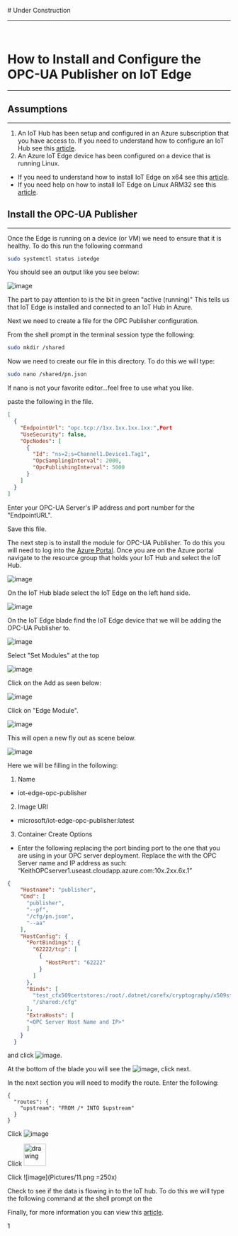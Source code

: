 ﻿﻿﻿﻿﻿﻿﻿﻿﻿﻿﻿# Under Construction- - -﻿﻿﻿﻿# How to Install and Configure the OPC-UA Publisher on IoT Edge- - -## Assumptions- - -1.  An IoT Hub has been setup and configured in an Azure subscription that you have access to.  If you need to understand how to configure an IoT Hub see this [article](https://docs.microsoft.com/en-us/azure/iot-hub/iot-hub-create-through-portal).  2.  An Azure IoT Edge device has been configured on a device that is running Linux.   - If you need to understand how to install IoT Edge on x64 see this [article](https://docs.microsoft.com/en-us/azure/iot-edge/how-to-install-iot-edge-linux).   - If you need help on how to install IoT Edge on Linux ARM32 see this [article](https://docs.microsoft.com/en-us/azure/iot-edge/how-to-install-iot-edge-linux-arm).## Install the OPC-UA Publisher- - - Once the Edge is running on a device (or VM) we need to ensure that it is healthy.  To do this run the following command```bashsudo systemctl status iotedge```You should see an output like you see below: ![image](Pictures/1.png)The part to pay attention to is the bit in green "active (running)"  This tells us that IoT Edge is installed and connected to an IoT Hub in Azure.Next we need to create a file for the OPC Publisher configuration.  From the shell prompt in the terminal session type the following:```bashsudo mkdir /shared```Now we need to create our file in this directory.  To do this we will type:```bashsudo nano /shared/pn.json```If nano is not your favorite editor...feel free to use what you like.paste the following in the file.```json[  {    "EndpointUrl": "opc.tcp://1xx.1xx.1xx.1xx:",Port    "UseSecurity": false,    "OpcNodes": [      {        "Id": "ns=2;s=Channel1.Device1.Tag1",        "OpcSamplingInterval": 2000,        "OpcPublishingInterval": 5000      }    ]  }]```Enter your OPC-UA Server's IP address and port number for the "EndpointURL".  Save this file.The next step is to install the module for OPC-UA Publisher.  To do this you will need to log into the [Azure Portal](portal.azure.com).  Once you are on the Azure portal navigate to the resource group that holds your IoT Hub and select the IoT Hub. ![image](Pictures/2.png)On the IoT Hub blade select the IoT Edge on the left hand side. ![image](Pictures/3.png)On the IoT Edge blade find the IoT Edge device that we will be adding the OPC-UA Publisher to. ![image](Pictures/4.png)Select "Set Modules" at the top ![image](Pictures/5.png)Click on the Add as seen below: ![image](Pictures/6.png)Click on "Edge Module". ![image](Pictures/7.png)This will open a new fly out as scene below. ![image](Pictures/8.png)Here we will be filling in the following:1.  Name - iot-edge-opc-publisher2.  Image URI - microsoft/iot-edge-opc-publisher:latest3.  Container Create Options  - Enter the following replacing the port binding port to the one that you are using in your OPC server deployment.  Replace the <OPC Server Host Name and IP> with the OPC Server name and IP address as such:  “KeithOPCserver1.useast.cloudapp.azure.com:10x.2xx.6x.1”```json{    "Hostname": "publisher",    "Cmd": [      "publisher",      "--pf",      "/cfg/pn.json",      "--aa"    ],    "HostConfig": {      "PortBindings": {        "62222/tcp": [          {            "HostPort": "62222"          }        ]      },      "Binds": [        "test_cfx509certstores:/root/.dotnet/corefx/cryptography/x509stores",        "/shared:/cfg"      ],      "ExtraHosts": [      "<OPC Server Host Name and IP>"      ]    }  }```and click ![image](Pictures/8.png).At the bottom of the blade you will see the ![image](Pictures/10.png), click next.In the next section you will need to modify the route.  Enter the following:```{  "routes": {    "upstream": "FROM /* INTO $upstream"  }}```Click ![image](Pictures/10.png)Click <img src="Pictures/11.png" alt="drawing" width="50px"/>Click ![image](Pictures/11.png =250x)Check to see if the data is flowing in to the IoT hub.  To do this we will type the following command at the shell prompt on the Finally, for more information you can view this [article](https://github.com/Azure/iot-edge-opc-publisher).1